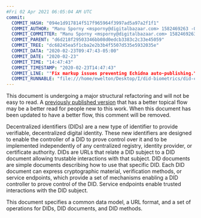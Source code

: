 ```yaml
---
#Fri 02 Apr 2021 06:05:04 AM UTC
commit:
  COMMIT_HASH: "094e1d917814f517f965964f3997ad5a97a2f1f1"
  COMMIT_AUTHOR: "Manu Sporny <msporny@digitalbazaar.com> 1582469263 -0500"
  COMMIT_COMMITTER: "Manu Sporny <msporny@digitalbazaar.com> 1582469263 -0500"
  COMMIT_PARENT: "d6d218f29503346bb08d0edcb3383c2c33e45059"
  COMMIT_TREE: "dc68245ea5f1cba2e2b3b4f5507d535e5932035e"
  COMMIT_DATA: "2020-02-23T09:47:43-05:00"
  COMMIT_DATE: "2020-02-23"
  COMMIT_TIME: "14:47:43"
  COMMIT_TIMESTAMP: "2020-02-23T14:47:43"
  COMMIT_LINE: ""Fix markup issues preventing Echidna auto-publishing."
  COMMIT_RUNNABLE: "file:///home/ewelton/Desktop/I/did-biometrics/did-core-dataset/analysis/gitinfo/094e1d917814f517f965964f3997ad5a97a2f1f1/snapshot/index.html"
---
```


<section id="abstract">
<p class="issue">
This document is undergoing a major structural refactoring and will not be easy
to read. A <a href="https://www.w3.org/TR/2019/WD-did-core-20191209/">previously
published version</a> that has a better topical flow may be a better read for
people new to this work. When this document has been updated to have a
better flow, this comment will be removed.
    </p>
<p>
<a>Decentralized identifiers</a> (DIDs) are a new type of identifier to
provide verifiable, decentralized digital identity. These new identifiers are
designed to enable the controller of a <a>DID</a> to prove control over
it and to be implemented independently of any centralized registry, identity
provider, or certificate authority. <a>DIDs</a> are URLs that relate a
<a>DID subject</a> to a <a>DID document</a> allowing trustable interactions with
that subject. <a>DID documents</a> are simple documents describing how to use
that specific <a>DID</a>. Each <a>DID document</a> can express cryptographic
material, verification methods, or <a>service endpoints</a>, which provide a
set of mechanisms enabling a <a>DID controller</a> to prove control of the
<a>DID</a>. <a>Service endpoints</a> enable trusted interactions with the
<a>DID subject</a>.
    </p>
<p>
This document specifies a common data model, a URL format, and a set of
operations for <a>DIDs</a>, <a>DID documents</a>, and <a>DID methods</a>.
    </p>
</section>
